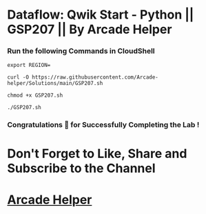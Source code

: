 # Dataflow: Qwik Start - Python || GSP207 || By Arcade Helper

### Run the following Commands in CloudShell

```
export REGION=
```
```
curl -O https://raw.githubusercontent.com/Arcade-helper/Solutions/main/GSP207.sh

chmod +x GSP207.sh

./GSP207.sh
```

### Congratulations 🎉 for Successfully Completing the Lab !


# Don't Forget to Like, Share and Subscribe to the Channel

# [Arcade Helper](https://www.youtube.com/@ArcadeHelper1418)
